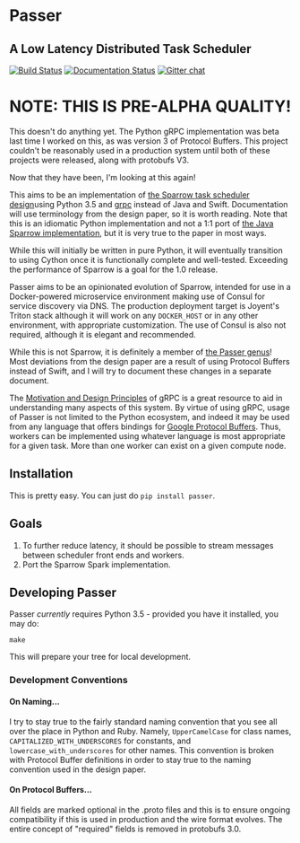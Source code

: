 # Passer 
## A Low Latency Distributed Task Scheduler
[![Build Status](https://travis-ci.org/hypoalex/passer.svg)](https://travis-ci.org/hypoalex/passer)
[![Documentation Status](https://readthedocs.org/projects/passer/badge/?version=latest)](http://passer.readthedocs.org/en/latest)
[![Gitter chat](https://badges.gitter.im/hypoalex/passer.png)](https://gitter.im/hypoalex/passer)

# NOTE: THIS IS PRE-ALPHA QUALITY! #

This doesn't do anything yet. The Python gRPC implementation was beta last time 
I worked on this, as was version 3 of Protocol Buffers. This project couldn't be
reasonably used in a production system until both of these projects were
released, along with protobufs V3.

Now that they have been, I'm looking at this again!

This aims to be an implementation of [the Sparrow task scheduler design](sparrow.pdf)using Python 3.5 and [grpc](http://www.grpc.io/) instead of Java and Swift.
Documentation will use terminology from the design paper, so it is worth 
reading. Note that this is an idiomatic Python implementation and not a 1:1
port of [the Java Sparrow implementation](https://github.com/radlab/sparrow/),
but it is very true to the paper in most ways.

While this will initially be written in pure Python, it will eventually 
transition to using Cython once it is functionally complete and well-tested.
Exceeding the performance of Sparrow is a goal for the 1.0 release.

Passer aims to be an opinionated evolution of Sparrow, intended for use in a 
Docker-powered microservice environment making use of Consul for service 
discovery via DNS. The production deployment target is Joyent's Triton stack 
although it will work on any `DOCKER_HOST` or in any other environment, 
with appropriate customization. The use of Consul is also not required, 
although it is elegant and recommended.

While this is not Sparrow, it is definitely a member of 
[the Passer genus](https://en.wikipedia.org/wiki/Passer)! Most deviations from 
the design paper are a result of using Protocol Buffers instead of Swift, and I 
will try to document these changes in a separate document.

The [Motivation and Design Principles](http://www.grpc.io/blog/principles) of 
gRPC is a great resource to aid in understanding many aspects of this system. 
By virtue of using gRPC, usage of Passer is not limited to the Python 
ecosystem, and indeed it may be used from any language that offers bindings for 
[Google Protocol Buffers](https://developers.google.com/protocol-buffers/).
Thus, workers can be implemented using whatever language is most appropriate
for a given task. More than one worker can exist on a given compute node.

## Installation

This is pretty easy. You can just do `pip install passer`.

## Goals

1. To further reduce latency, it should be possible to stream messages between  scheduler front ends and workers. 
2. Port the Sparrow Spark implementation.


## Developing Passer

Passer *currently* requires Python 3.5 - provided you have it installed, you may do:

    make

This will prepare your tree for local development.

### Development Conventions

#### On Naming...

I try to stay true to the fairly standard naming convention that you see all 
over the place in Python and Ruby. Namely, `UpperCamelCase` for class names, 
`CAPITALIZED_WITH_UNDERSCORES` for constants, and `lowercase_with_underscores`
for other names. This convention is broken with Protocol Buffer definitions in 
order to stay true to the naming convention used in the design paper.

#### On Protocol Buffers...

All fields are marked optional in the .proto files and this is to ensure 
ongoing compatibility if this is used in production and the wire format evolves.
The entire concept of "required" fields is removed in protobufs 3.0.